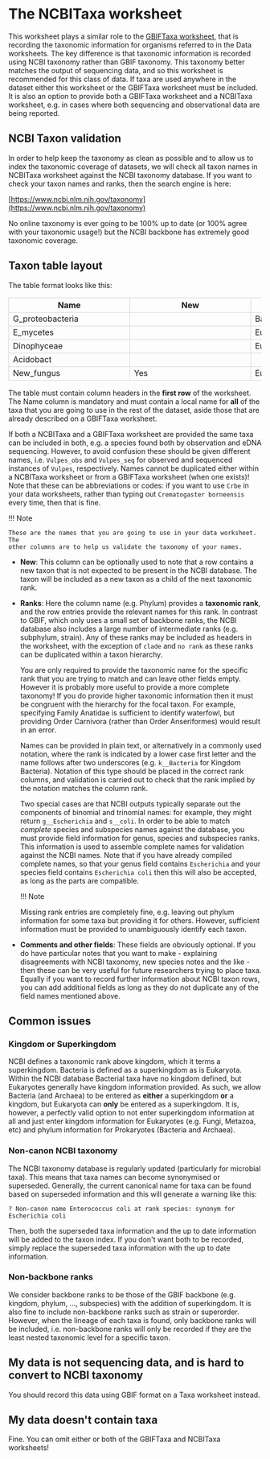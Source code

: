 # The NCBITaxa worksheet

<!-- markdownlint-disable MD033 -->
<style>

/*fixing cell widths so everything lines up and adding borders*/
table {
  table-layout: fixed;
}

tbody td {
  width: 14em;
  min-width: 14em;
  max-width: 14em;
  border: 1px solid lightgrey;
}

thead th {
  width: 14em;
  min-width: 14em;
  max-width: 14em;
  border: 1px solid lightgrey;
}
</style>
<!-- markdownlint-enable MD033 -->

This worksheet plays a similar role to the [GBIFTaxa worksheet](./gbif_taxa.md), that is
recording the taxonomic information for organisms referred to in the Data worksheets.
The key difference is that taxonomic information is recorded using NCBI taxonomy rather
than GBIF taxonomy. This taxonomy better matches the output of sequencing data, and so
this worksheet is recommended for this class of data. If taxa are used anywhere in the
dataset either this worksheet or the GBIFTaxa worksheet must be included. It is also an
option to provide both a GBIFTaxa worksheet and a NCBITaxa worksheet, e.g. in cases
where both sequencing and observational data are being reported.

## NCBI Taxon validation

In order to help keep the taxonomy as clean as possible and to allow us to index the
taxonomic coverage of datasets, we will check all taxon names in NCBITaxa worksheet
against the NCBI taxonomy database. If you want to check your taxon names and ranks,
then the search engine is here:

[https://www.ncbi.nlm.nih.gov/taxonomy](https://www.ncbi.nlm.nih.gov/taxonomy)

No online taxonomy is ever going to be 100% up to date (or 100% agree with your
taxonomic usage!) but the NCBI backbone has extremely good taxonomic coverage.

## Taxon table layout

The table format looks like this:

<!-- markdownlint-disable MD013 -->
| Name             | New | Superkingdom | Kingdom     | Phylum           | Class               | Comments |
| ---------------- | --- | ------------ | ----------- | ---------------- | ------------------- | -------- |
| G_proteobacteria |     | Bacteria     |             | Pseudomonadota   | Gammaproteobacteria |          |
| E_mycetes        |     | Eukaryota    | Fungi       | Ascomycota       | Eurotiomycetes      |          |
| Dinophyceae      |     | Eukaryota    |             |                  | Dinophyceae         |          |
| Acidobact        |     |              | k__Bacteria | p__Acidobacteria | c__Acidobacteriia   |          |
| New_fungus       | Yes | Eukaryota    | Fungi       | Ascomycota       | Mynewfungusetes     |          |
<!-- markdownlint-enable MD013 -->

The table must contain column headers in the **first row** of the worksheet. The Name
column is mandatory and must contain a local name for **all** of the taxa that you are
going to use in the rest of the dataset, aside those that are already described on a
GBIFTaxa worksheet.

If both a NCBITaxa and a GBIFTaxa worksheet are provided the same
taxa can be included in both, e.g. a species found both by observation and eDNA
sequencing. However, to avoid confusion these should be given different names, i.e.
`Vulpes_obs` and `Vulpes_seq` for observed and sequenced instances of `Vulpes`,
respectively. Names cannot be duplicated either within a NCBITaxa worksheet or from a
GBIFTaxa worksheet (when one exists)! Note that these can be abbreviations or codes:
if you want to use `Crbe` in your data worksheets, rather than typing out
`Crematogaster borneensis` every time, then that is fine.

!!! Note

    These are the names that you are going to use in your data worksheet. The
    other columns are to help us validate the taxonomy of your names.

* **New**: This column can be optionally used to note that a row contains a new taxon
  that is not expected to be present in the NCBI database. The taxon will be included as
  a new taxon as a child of the next taxonomic rank.

* **Ranks**: Here the column name (e.g. Phylum) provides a **taxonomic rank**, and the
  row entries provide the relevant names for this rank. In contrast to GBIF, which only
  uses a small set of backbone ranks, the NCBI database also includes a large number of
  intermediate ranks (e.g. subphylum, strain). Any of these ranks may be included as
  headers in the worksheet, with the exception of `clade` and `no rank` as these ranks
  can be duplicated within a taxon hierarchy.
  
  You are only required to provide the taxonomic name for the specific rank that you are
  trying to match and can leave other fields empty. However it is probably more useful
  to provide a more complete taxonomy! If you do provide higher taxonomic information
  then it must be congruent with the hierarchy for the focal taxon. For example,
  specifying Family Anatidae is sufficient to identify waterfowl, but providing Order
  Carnivora (rather than Order Anseriformes) would result in an error.

  Names can be provided in plain text, or alternatively in a commonly used notation,
  where the rank is indicated by a lower case first letter and the name follows after
  two underscores (e.g. `k__Bacteria` for Kingdom Bacteria). Notation of this type
  should be placed in the correct rank columns, and validation is carried out to check
  that the rank implied by the notation matches the column rank.

  Two special cases are that NCBI outputs typically separate out the components of
  binomial and trinomial names: for example, they might return `g__Escherichia` and
  `s__coli`. In order to be able to match _complete_ species and subspecies names
  against the database, you must provide field information for genus, species and
  subspecies ranks. This information is used to assemble complete names for validation
  against the NCBI names. Note that if you have already compiled complete names, so that
  your genus field contains `Escherichia` and your species field contains `Escherichia
  coli` then this will also be accepted, as long as the parts are compatible.
  
  !!! Note

    Missing rank entries are completely fine, e.g. leaving out phylum information for
    some taxa but providing it for others. However, sufficient information must be
    provided to unambiguously identify each taxon.

* **Comments and other fields**: These fields are obviously optional. If you
  do have particular notes that you want to make - explaining disagreements with NCBI
  taxonomy, new species notes and the like - then these can be very useful for future
  researchers trying to place taxa. Equally if you want to record further information
  about NCBI taxon rows, you can add additional fields as long as they do not duplicate
  any of the field names mentioned above.

## Common issues

### Kingdom or Superkingdom

 NCBI defines a taxonomic rank above kingdom, which it terms a superkingdom. Bacteria is
 defined as a superkingdom as is Eukaryota. Within the NCBI database Bacterial taxa have
 no kingdom defined, but Eukaryotes generally have kingdom information provided. As
 such, we allow Bacteria (and Archaea) to be entered as **either** a superkingdom **or**
 a kingdom, but Eukaryota can **only** be entered as a superkingdom. It is, however, a
 perfectly valid option to not enter superkingdom information at all and just enter
 kingdom information for Eukaryotes (e.g. Fungi, Metazoa, etc) and phylum information
 for Prokaryotes (Bacteria and Archaea).

### Non-canon NCBI taxonomy

 The NCBI taxonomy database is regularly updated (particularly for microbial taxa). This
 means that taxa names can become synonymised or superseded. Generally, the current
 canonical name for taxa can be found based on superseded information and this will
 generate a warning like this:

    ? Non-canon name Enterococcus coli at rank species: synonym for Escherichia coli

 Then, both the superseded taxa information and the up to date information will be added
 to the taxon index. If you don't want both to be recorded, simply replace the
 superseded taxa information with the up to date information.

### Non-backbone ranks

 We consider backbone ranks to be those of the GBIF backbone (e.g. kingdom, phylum, ...,
 subspecies) with the addition of superkingdom. It is also fine to include non-backbone
 ranks such as strain or superorder. However, when the lineage of each taxa is found,
 only backbone ranks will be included, i.e. non-backbone ranks will only be recorded if
 they are the least nested taxonomic level for a specific taxon.

## My data is not sequencing data, and is hard to convert to NCBI taxonomy

You should record this data using GBIF format on a Taxa worksheet instead.

## My data doesn't contain taxa

Fine. You can omit either or both of the GBIFTaxa and NCBITaxa worksheets!
